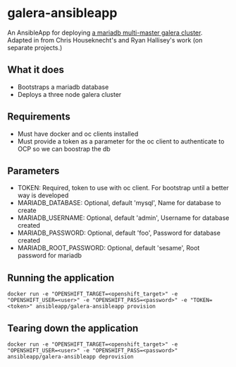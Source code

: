 galera-ansibleapp
======================

An AnsibleApp for deploying [a mariadb multi-master galera cluster](https://mariadb.com/kb/en/mariadb/getting-started-with-mariadb-galera-cluster/).  
Adapted in from Chris Houseknecht's and Ryan Hallisey's work (on separate projects.)

## What it does
* Bootstraps a mariadb database
* Deploys a three node galera cluster

## Requirements
* Must have docker and oc clients installed 
* Must provide a token as a parameter for the oc client to authenticate to OCP so we can boostrap the db

## Parameters
* TOKEN: Required, token to use with oc client. For bootstrap until a better way is developed
* MARIADB_DATABASE: Optional, default 'mysql', Name for database to create
* MARIADB_USERNAME: Optional, default  'admin', Username for database created
* MARIADB_PASSWORD: Optional, default  'foo', Password for database created
* MARIADB_ROOT_PASSWORD: Optional, default 'sesame', Root password for mariadb

## Running the application
`docker run -e "OPENSHIFT_TARGET=<openshift_target>" -e "OPENSHIFT_USER=<user>" -e "OPENSHIFT_PASS=<password>" -e "TOKEN=<token>" ansibleapp/galera-ansibleapp provision`
## Tearing down the application
`docker run -e "OPENSHIFT_TARGET=<openshift_target>" -e "OPENSHIFT_USER=<user>" -e "OPENSHIFT_PASS=<password>" ansibleapp/galera-ansibleapp deprovision`

